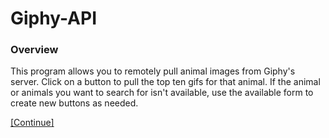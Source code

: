 # Giphy-API

### Overview

This program allows you to remotely pull animal images from Giphy's server. Click on a button to pull the top ten gifs for that animal. If the animal or animals you want to search for isn't available, use the available form to create new buttons as needed.

[[Continue]](giphy.html)